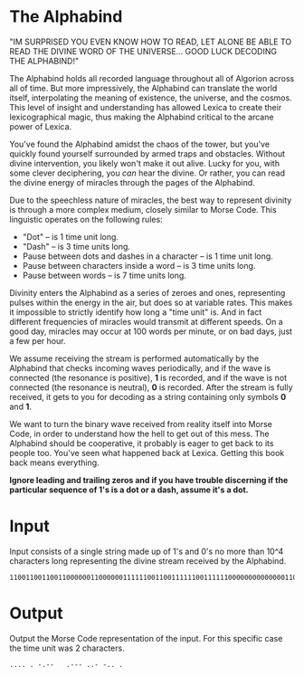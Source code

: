 # The Alphabind

"IM SURPRISED YOU EVEN KNOW HOW TO READ, LET ALONE BE ABLE TO READ THE DIVINE WORD OF THE UNIVERSE... GOOD LUCK DECODING THE ALPHABIND!"

The Alphabind holds all recorded language throughout all of Algorion across all of time. But more impressively, the Alphabind can translate the world itself, interpolating the meaning of existence, the universe, and the cosmos. This level of insight and understanding has allowed Lexica to create their lexicographical magic, thus making the Alphabind critical to the arcane power of Lexica.

You've found the Alphabind amidst the chaos of the tower, but you've quickly found yourself surrounded by armed traps and obstacles. Without divine intervention, you likely won't make it out alive. Lucky for you, with some clever deciphering, you *can* hear the divine. Or rather, you can read the divine energy of miracles through the pages of the Alphabind.

Due to the speechless nature of miracles, the best way to represent divinity is through a more complex medium, closely similar to Morse Code. This linguistic operates on the following rules: 

- "Dot" – is 1 time unit long.
- "Dash" – is 3 time units long.
- Pause between dots and dashes in a character – is 1 time unit long.
- Pause between characters inside a word – is 3 time units long.
- Pause between words – is 7 time units long.

Divinity enters the Alphabind as a series of zeroes and ones, representing pulses within the energy in the air, but does so at variable rates. This makes it impossible to strictly identify how long a "time unit" is. And in fact different frequencies of miracles would transmit at different speeds. On a good day, miracles may occur at 100 words per minute, or on bad days, just a few per hour.

We assume receiving the stream is performed automatically by the Alphabind that checks incoming waves periodically, and if the wave is connected (the resonance is positive), __1__ is recorded, and if the wave is not connected (the resonance is neutral), __0__ is recorded. After the stream is fully received, it gets to you for decoding as a string containing only symbols __0__ and __1__.

We want to turn the binary wave received from reality itself into Morse Code, in order to understand how the hell to get out of this mess. The Alphabind should be cooperative, it probably is eager to get back to its people too. You've seen what happened back at Lexica. Getting this book back means everything.

__Ignore leading and trailing zeros and if you have trouble discerning if the particular sequence of 1's is a dot or a dash, assume it's a dot.__

# Input

Input consists of a single string made up of 1's and 0's no more than 10^4 characters long representing the divine stream received by the Alphabind.

```
1100110011001100000011000000111111001100111111001111110000000000000011001111110011111100111111000000110011001111110000001111110011001100000011
```

# Output

Output the Morse Code representation of the input. For this specific case the time unit was 2 characters.

```
.... . -.--   .--- ..- -.. .
```